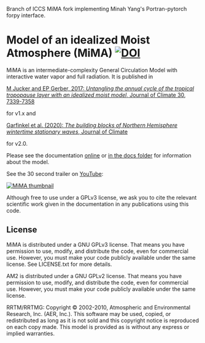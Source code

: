 Branch of ICCS MiMA fork implementing Minah Yang's Portran-pytorch forpy interface.


# Model of an idealized Moist Atmosphere (MiMA) [![DOI](https://zenodo.org/badge/DOI/10.5281/zenodo.597136.svg)](https://doi.org/10.5281/zenodo.597136)
MiMA is an intermediate-complexity General Circulation Model with interactive water vapor and full radiation. It is published in

[M Jucker and EP Gerber, 2017: *Untangling the annual cycle of the tropical tropopause layer with an idealized moist model*, Journal of Climate 30, 7339-7358](http://dx.doi.org/10.1175/JCLI-D-17-0127.1)

for v1.x and 

[Garfinkel et al. (2020): *The building blocks of Northern Hemisphere wintertime stationary waves*, Journal of Climate](http://journals.ametsoc.org/doi/10.1175/JCLI-D-19-0181.1)

for v2.0.

Please see the documentation [online](http://mjucker.github.io/MiMA/) or [in the docs folder](docs/) for information about the model.

See the 30 second trailer on [YouTube](https://www.youtube.com/watch?v=8UfaFnGtCrk "Model of an idealized Moist Atmosphere (MiMA)"): 

[![MiMA thumbnail](https://img.youtube.com/vi/8UfaFnGtCrk/0.jpg)](https://www.youtube.com/watch?v=8UfaFnGtCrk "Model of an idealized Moist Atmosphere (MiMA)")

Although free to use under a GPLv3 license, we ask you to cite the relevant scientific work given in the documentation in any publications using this code.

## License

MiMA is distributed under a GNU GPLv3 license. That means you have permission to use, modify, and distribute the code, even for commercial use. However, you must make your code publicly available under the same license. See LICENSE.txt for more details.

AM2 is distributed under a GNU GPLv2 license. That means you have permission to use, modify, and distribute the code, even for commercial use. However, you must make your code publicly available under the same license.

RRTM/RRTMG: Copyright © 2002-2010, Atmospheric and Environmental Research, Inc. (AER, Inc.). This software
may be used, copied, or redistributed as long as it is not sold and this copyright notice is reproduced
on each copy made. This model is provided as is without any express or implied warranties.
